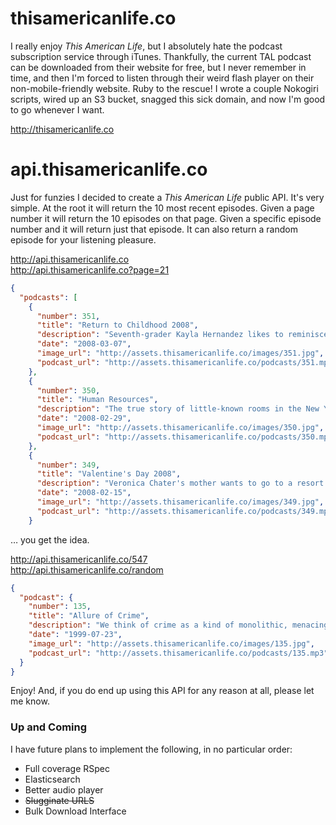 # thisamericanlife.co

I really enjoy *This American Life*, but I absolutely hate the podcast subscription service through iTunes. Thankfully, the current TAL podcast can be downloaded from their website for free, but I never remember in time, and then I'm forced to listen through their weird flash player on their non-mobile-friendly website. Ruby to the rescue! I wrote a couple Nokogiri scripts, wired up an S3 bucket, snagged this sick domain, and now I'm good to go whenever I want.

http://thisamericanlife.co

# api.thisamericanlife.co

Just for funzies I decided to create a *This American Life* public API. It's very simple. At the root it will return the 10 most recent episodes. Given a page number it will return the 10 episodes on that page. Given a specific episode number and it will return just that episode. It can also return a random episode for your listening pleasure.

http://api.thisamericanlife.co <br />
http://api.thisamericanlife.co?page=21

```json
{
  "podcasts": [
    {
      "number": 351,
      "title": "Return to Childhood 2008",
      "description": "Seventh-grader Kayla Hernandez likes to reminisce about when she was a child, back in fifth grade. She visits her school, where her fifth grade class met, and looks at her old books, thinks about what happened there.",
      "date": "2008-03-07",
      "image_url": "http://assets.thisamericanlife.co/images/351.jpg",
      "podcast_url": "http://assets.thisamericanlife.co/podcasts/351.mp3"
    },
    {
      "number": 350,
      "title": "Human Resources",
      "description": "The true story of little-known rooms in the New York City Board of Education building. Teachers are told to report there instead of their classrooms. No reason is usually given.",
      "date": "2008-02-29",
      "image_url": "http://assets.thisamericanlife.co/images/350.jpg",
      "podcast_url": "http://assets.thisamericanlife.co/podcasts/350.mp3"
    },
    {
      "number": 349,
      "title": "Valentine's Day 2008",
      "description": "Veronica Chater's mother wants to go to a resort in Mexico with a friend. Her father, a former cop with an extravagant sense of security, prepares as if she's headed for a war zone. This, and other stories about couples, that happen decades after the moment their eyes meet.",
      "date": "2008-02-15",
      "image_url": "http://assets.thisamericanlife.co/images/349.jpg",
      "podcast_url": "http://assets.thisamericanlife.co/podcasts/349.mp3"
    }
```

&hellip; you get the idea.

http://api.thisamericanlife.co/547 <br />
http://api.thisamericanlife.co/random

```json
{
  "podcast": {
    "number": 135,
    "title": "Allure of Crime",
    "description": "We think of crime as a kind of monolithic, menacing presence. But there are many kinds of crimes and many kinds of criminals. Through our crimes, we express who we are. Today we hear of three different criminals and three different kinds of crimes.",
    "date": "1999-07-23",
    "image_url": "http://assets.thisamericanlife.co/images/135.jpg",
    "podcast_url": "http://assets.thisamericanlife.co/podcasts/135.mp3"
  }
}
```

Enjoy! And, if you do end up using this API for any reason at all, please let me know.

### Up and Coming

I have future plans to implement the following, in no particular order:

* Full coverage RSpec
* Elasticsearch
* Better audio player
* ~~Slugginate URLS~~
* Bulk Download Interface